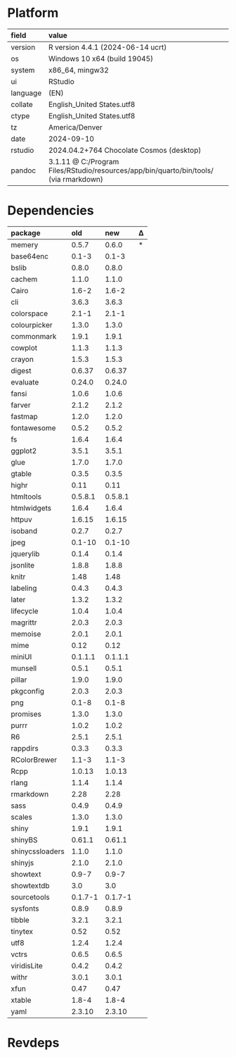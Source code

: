 # Platform

|field    |value                                                                                 |
|:--------|:-------------------------------------------------------------------------------------|
|version  |R version 4.4.1 (2024-06-14 ucrt)                                                     |
|os       |Windows 10 x64 (build 19045)                                                          |
|system   |x86_64, mingw32                                                                       |
|ui       |RStudio                                                                               |
|language |(EN)                                                                                  |
|collate  |English_United States.utf8                                                            |
|ctype    |English_United States.utf8                                                            |
|tz       |America/Denver                                                                        |
|date     |2024-09-10                                                                            |
|rstudio  |2024.04.2+764 Chocolate Cosmos (desktop)                                              |
|pandoc   |3.1.11 @ C:/Program Files/RStudio/resources/app/bin/quarto/bin/tools/ (via rmarkdown) |

# Dependencies

|package         |old     |new     |Δ  |
|:---------------|:-------|:-------|:--|
|memery          |0.5.7   |0.6.0   |*  |
|base64enc       |0.1-3   |0.1-3   |   |
|bslib           |0.8.0   |0.8.0   |   |
|cachem          |1.1.0   |1.1.0   |   |
|Cairo           |1.6-2   |1.6-2   |   |
|cli             |3.6.3   |3.6.3   |   |
|colorspace      |2.1-1   |2.1-1   |   |
|colourpicker    |1.3.0   |1.3.0   |   |
|commonmark      |1.9.1   |1.9.1   |   |
|cowplot         |1.1.3   |1.1.3   |   |
|crayon          |1.5.3   |1.5.3   |   |
|digest          |0.6.37  |0.6.37  |   |
|evaluate        |0.24.0  |0.24.0  |   |
|fansi           |1.0.6   |1.0.6   |   |
|farver          |2.1.2   |2.1.2   |   |
|fastmap         |1.2.0   |1.2.0   |   |
|fontawesome     |0.5.2   |0.5.2   |   |
|fs              |1.6.4   |1.6.4   |   |
|ggplot2         |3.5.1   |3.5.1   |   |
|glue            |1.7.0   |1.7.0   |   |
|gtable          |0.3.5   |0.3.5   |   |
|highr           |0.11    |0.11    |   |
|htmltools       |0.5.8.1 |0.5.8.1 |   |
|htmlwidgets     |1.6.4   |1.6.4   |   |
|httpuv          |1.6.15  |1.6.15  |   |
|isoband         |0.2.7   |0.2.7   |   |
|jpeg            |0.1-10  |0.1-10  |   |
|jquerylib       |0.1.4   |0.1.4   |   |
|jsonlite        |1.8.8   |1.8.8   |   |
|knitr           |1.48    |1.48    |   |
|labeling        |0.4.3   |0.4.3   |   |
|later           |1.3.2   |1.3.2   |   |
|lifecycle       |1.0.4   |1.0.4   |   |
|magrittr        |2.0.3   |2.0.3   |   |
|memoise         |2.0.1   |2.0.1   |   |
|mime            |0.12    |0.12    |   |
|miniUI          |0.1.1.1 |0.1.1.1 |   |
|munsell         |0.5.1   |0.5.1   |   |
|pillar          |1.9.0   |1.9.0   |   |
|pkgconfig       |2.0.3   |2.0.3   |   |
|png             |0.1-8   |0.1-8   |   |
|promises        |1.3.0   |1.3.0   |   |
|purrr           |1.0.2   |1.0.2   |   |
|R6              |2.5.1   |2.5.1   |   |
|rappdirs        |0.3.3   |0.3.3   |   |
|RColorBrewer    |1.1-3   |1.1-3   |   |
|Rcpp            |1.0.13  |1.0.13  |   |
|rlang           |1.1.4   |1.1.4   |   |
|rmarkdown       |2.28    |2.28    |   |
|sass            |0.4.9   |0.4.9   |   |
|scales          |1.3.0   |1.3.0   |   |
|shiny           |1.9.1   |1.9.1   |   |
|shinyBS         |0.61.1  |0.61.1  |   |
|shinycssloaders |1.1.0   |1.1.0   |   |
|shinyjs         |2.1.0   |2.1.0   |   |
|showtext        |0.9-7   |0.9-7   |   |
|showtextdb      |3.0     |3.0     |   |
|sourcetools     |0.1.7-1 |0.1.7-1 |   |
|sysfonts        |0.8.9   |0.8.9   |   |
|tibble          |3.2.1   |3.2.1   |   |
|tinytex         |0.52    |0.52    |   |
|utf8            |1.2.4   |1.2.4   |   |
|vctrs           |0.6.5   |0.6.5   |   |
|viridisLite     |0.4.2   |0.4.2   |   |
|withr           |3.0.1   |3.0.1   |   |
|xfun            |0.47    |0.47    |   |
|xtable          |1.8-4   |1.8-4   |   |
|yaml            |2.3.10  |2.3.10  |   |

# Revdeps

